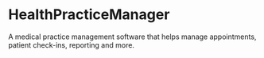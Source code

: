 # HealthPracticeManager
A medical practice management software that helps manage appointments, patient check-ins, reporting and more. 
